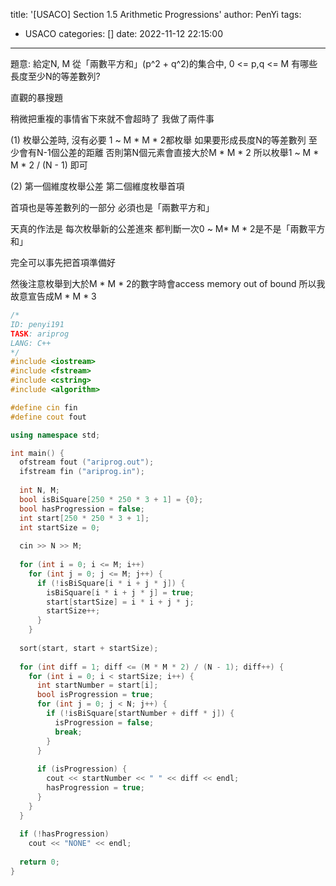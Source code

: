 title: '[USACO] Section 1.5 Arithmetic Progressions'
author: PenYi
tags:
  - USACO
categories: []
date: 2022-11-12 22:15:00
---
題意:
給定N, M
從「兩數平方和」(p^2 + q^2)的集合中, 0 <= p,q <= M
有哪些長度至少N的等差數列?

直觀的暴搜題

稍微把重複的事情省下來就不會超時了
我做了兩件事

(1) 
枚舉公差時, 沒有必要 1 ~ M * M * 2都枚舉
如果要形成長度N的等差數列
至少會有N-1個公差的距離
否則第N個元素會直接大於M * M * 2
所以枚舉1 ~ M * M * 2 / (N - 1) 即可

(2)
第一個維度枚舉公差
第二個維度枚舉首項

首項也是等差數列的一部分
必須也是「兩數平方和」

天真的作法是
每次枚舉新的公差進來
都判斷一次0 ~ M* M * 2是不是「兩數平方和」

完全可以事先把首項準備好

然後注意枚舉到大於M * M * 2的數字時會access memory out of bound
所以我故意宣告成M * M * 3

```c++
/*
ID: penyi191
TASK: ariprog
LANG: C++
*/
#include <iostream>
#include <fstream>
#include <cstring>
#include <algorithm>

#define cin fin
#define cout fout

using namespace std;

int main() {
  ofstream fout ("ariprog.out");
  ifstream fin ("ariprog.in");
  
  int N, M;
  bool isBiSquare[250 * 250 * 3 + 1] = {0};
  bool hasProgression = false;
  int start[250 * 250 * 3 + 1];
  int startSize = 0;
  
  cin >> N >> M;
  
  for (int i = 0; i <= M; i++)
    for (int j = 0; j <= M; j++) {
      if (!isBiSquare[i * i + j * j]) {
        isBiSquare[i * i + j * j] = true;
        start[startSize] = i * i + j * j;
        startSize++;
      }
    }
  
  sort(start, start + startSize);
  
  for (int diff = 1; diff <= (M * M * 2) / (N - 1); diff++) {
    for (int i = 0; i < startSize; i++) {
      int startNumber = start[i];
      bool isProgression = true;
      for (int j = 0; j < N; j++) {
        if (!isBiSquare[startNumber + diff * j]) {
          isProgression = false;
          break;
        }
      }
      
      if (isProgression) {
        cout << startNumber << " " << diff << endl;
        hasProgression = true;
      }
    }
  }
  
  if (!hasProgression)
    cout << "NONE" << endl;
    
  return 0;
}

```
